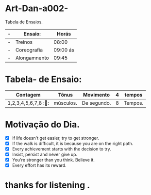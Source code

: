 # Art-Dan-a002-
Tabela de Ensaios. 


-|    Ensaio:     |  Horás       |
-| ----- | ----- |
-|   Treinos      |   08:00         |  
-|    Coreografia | 09:00 ás             |
-| Alongamnento   |   09:45

# Tabela- de Ensaio:

| Contagem  | Tônus  | Movimento   | 4  | tempos  |
|---|---|---|---|---|
| 1,2,3,4,5,6,7,8  :🤸:  |músculos.   | De segundo. | 8  | Tempos.

# Motivação do Dia.

-[x] If life doesn't get easier, try to get stronger.
- [x] If the walk is difficult, it is because you are on the right path.
- [x] Every achievement starts with the decision to try.
- [x] Insist, persist and never give up.
- [x] You're stronger than you think. Believe it.
- [x] Every effort has its reward.
  
# thanks for listening .
